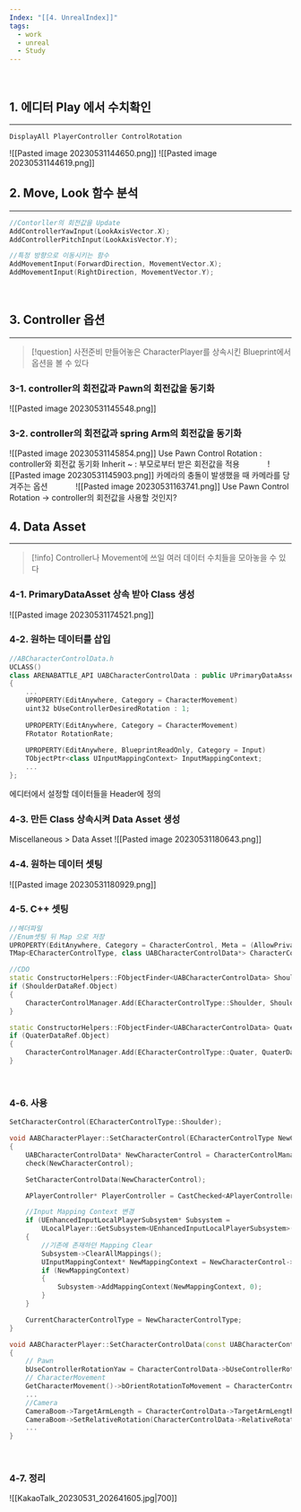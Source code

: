 ```yaml
---
Index: "[[4. UnrealIndex]]"
tags:
  - work
  - unreal
  - Study
---
```

   
## 1. 에디터 Play 에서 수치확인
---
```
DisplayAll PlayerController ControlRotation
```
![[Pasted image 20230531144650.png]]
![[Pasted image 20230531144619.png]]
   
   
## 2. Move, Look 함수 분석
---
```cpp
//Contorller의 회전값을 Update
AddControllerYawInput(LookAxisVector.X);
AddControllerPitchInput(LookAxisVector.Y);
```

```cpp
//특정 방향으로 이동시키는 함수
AddMovementInput(ForwardDirection, MovementVector.X);
AddMovementInput(RightDirection, MovementVector.Y);
```
   
   
## 3. Controller 옵션
---
> [!question] 사전준비
> 만들어놓은 CharacterPlayer를 상속시킨 Blueprint에서 옵션을 볼 수 있다

### 3-1. controller의 회전값과 Pawn의 회전값을 동기화
![[Pasted image 20230531145548.png]]
   
### 3-2. controller의 회전값과 spring Arm의 회전값을 동기화
![[Pasted image 20230531145854.png]]
Use Pawn Control Rotation : controller와 회전값 동기화
Inherit ~ : 부모로부터 받은 회전값을 적용
   
![[Pasted image 20230531145903.png]]
카메라의 충돌이 발생했을 때 카메라를 당겨주는 옵션
   
![[Pasted image 20230531163741.png]]
Use Pawn Control Rotation -> controller의 회전값을 사용할 것인지?
   
   
## 4. Data Asset
---
> [!info] Controller나 Movement에 쓰일 여러 데이터 수치들을 모아놓을 수 있다

### 4-1. PrimaryDataAsset 상속 받아 Class 생성
![[Pasted image 20230531174521.png]]
   
### 4-2. 원하는 데이터를 삽입
```cpp
//ABCharacterControlData.h
UCLASS()
class ARENABATTLE_API UABCharacterControlData : public UPrimaryDataAsset
{
	...
	UPROPERTY(EditAnywhere, Category = CharacterMovement)
	uint32 bUseControllerDesiredRotation : 1;
	
	UPROPERTY(EditAnywhere, Category = CharacterMovement)
	FRotator RotationRate;
	
	UPROPERTY(EditAnywhere, BlueprintReadOnly, Category = Input)
	TObjectPtr<class UInputMappingContext> InputMappingContext;
	...
};
```
에디터에서 설정할 데이터들을 Header에 정의
   
### 4-3. 만든 Class 상속시켜 Data Asset 생성
Miscellaneous > Data Asset
![[Pasted image 20230531180643.png]]
   
### 4-4. 원하는 데이터 셋팅
![[Pasted image 20230531180929.png]]
   
### 4-5. C++ 셋팅
```cpp
//헤더파일
//Enum셋팅 뒤 Map 으로 저장
UPROPERTY(EditAnywhere, Category = CharacterControl, Meta = (AllowPrivateAccess = "true"))
TMap<ECharacterControlType, class UABCharacterControlData*> CharacterControlManager;

//CDO
static ConstructorHelpers::FObjectFinder<UABCharacterControlData> ShoulderDataRef(TEXT("/Script/ArenaBattle.ABCharacterControlData'/Game/ArenaBattle/CharacterControl/ABC_Shoulder.ABC_Shoulder'"));
if (ShoulderDataRef.Object)
{
	CharacterControlManager.Add(ECharacterControlType::Shoulder, ShoulderDataRef.Object);
}

static ConstructorHelpers::FObjectFinder<UABCharacterControlData> QuaterDataRef(TEXT("/Script/ArenaBattle.ABCharacterControlData'/Game/ArenaBattle/CharacterControl/ABC_Quater.ABC_Quater'"));
if (QuaterDataRef.Object)
{
	CharacterControlManager.Add(ECharacterControlType::Quater, QuaterDataRef.Object);
}
```
   
### 4-6. 사용
```cpp
SetCharacterControl(ECharacterControlType::Shoulder);
```
```cpp
void AABCharacterPlayer::SetCharacterControl(ECharacterControlType NewCharacterControlType)
{
	UABCharacterControlData* NewCharacterControl = CharacterControlManager[NewCharacterControlType];
	check(NewCharacterControl);

	SetCharacterControlData(NewCharacterControl);

	APlayerController* PlayerController = CastChecked<APlayerController>(GetController());

	//Input Mapping Context 변경
	if (UEnhancedInputLocalPlayerSubsystem* Subsystem = 
		ULocalPlayer::GetSubsystem<UEnhancedInputLocalPlayerSubsystem>(PlayerController->GetLocalPlayer()))
	{
		//기존에 존재하던 Mapping Clear
		Subsystem->ClearAllMappings();
		UInputMappingContext* NewMappingContext = NewCharacterControl->InputMappingContext;
		if (NewMappingContext)
		{
			Subsystem->AddMappingContext(NewMappingContext, 0);
		}
	}

	CurrentCharacterControlType = NewCharacterControlType;
}
```

```cpp
void AABCharacterPlayer::SetCharacterControlData(const UABCharacterControlData* CharacterControlData)
{
	// Pawn
	bUseControllerRotationYaw = CharacterControlData->bUseControllerRotationYaw;
	// CharacterMovement
	GetCharacterMovement()->bOrientRotationToMovement = CharacterControlData->bOrientRotationToMovement;
	...
	//Camera
	CameraBoom->TargetArmLength = CharacterControlData->TargetArmLength;
	CameraBoom->SetRelativeRotation(CharacterControlData->RelativeRotation);
	...
}
```
   
### 4-7. 정리
![[KakaoTalk_20230531_202641605.jpg|700]]